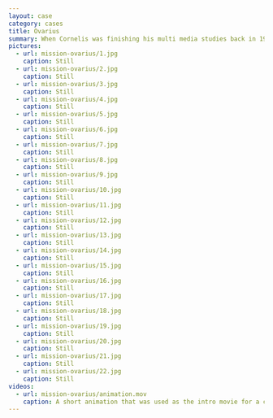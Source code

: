 ```yaml
---
layout: case
category: cases
title: Ovarius
summary: When Cornelis was finishing his multi media studies back in 1997, he created a game that features a space ship, which he designed with the 3D modelling and animation tools of the time.
pictures:
  - url: mission-ovarius/1.jpg
    caption: Still
  - url: mission-ovarius/2.jpg
    caption: Still
  - url: mission-ovarius/3.jpg
    caption: Still
  - url: mission-ovarius/4.jpg
    caption: Still
  - url: mission-ovarius/5.jpg
    caption: Still
  - url: mission-ovarius/6.jpg
    caption: Still
  - url: mission-ovarius/7.jpg
    caption: Still
  - url: mission-ovarius/8.jpg
    caption: Still
  - url: mission-ovarius/9.jpg
    caption: Still
  - url: mission-ovarius/10.jpg
    caption: Still
  - url: mission-ovarius/11.jpg
    caption: Still
  - url: mission-ovarius/12.jpg
    caption: Still
  - url: mission-ovarius/13.jpg
    caption: Still
  - url: mission-ovarius/14.jpg
    caption: Still
  - url: mission-ovarius/15.jpg
    caption: Still
  - url: mission-ovarius/16.jpg
    caption: Still
  - url: mission-ovarius/17.jpg
    caption: Still
  - url: mission-ovarius/18.jpg
    caption: Still
  - url: mission-ovarius/19.jpg
    caption: Still
  - url: mission-ovarius/20.jpg
    caption: Still
  - url: mission-ovarius/21.jpg
    caption: Still
  - url: mission-ovarius/22.jpg
    caption: Still
videos:
  - url: mission-ovarius/animation.mov
    caption: A short animation that was used as the intro movie for a computer game.
---
```

